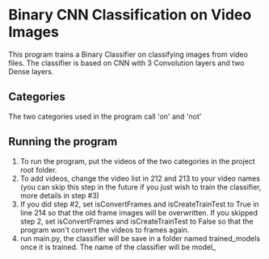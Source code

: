 # Binary CNN Classification on Video Images
This program trains a Binary Classifier on classifying images from video files.
The classifier is based on CNN with 3 Convolution layers and two Dense layers.

## Categories
The two categories used in the program call 'on' and 'not'

## Running the program
1. To run the program, put the videos of the two categories in the project root folder.
2. To add videos, change the video list in 212 and 213 to your video names (you can skip this step in the future if you just 
wish to train the classifier, more details in step #3)
3. If you did step #2, set isConvertFrames and isCreateTrainTest to True in line 214 so that the old frame images
will be overwritten. If you skipped step 2, set isConvertFrames and isCreateTrainTest to False so that 
the program won't convert the videos to frames again.
4. run main.py, the classifier will be save in a folder named trained_models once it is trained. The name of the classifier
will be model_<datetime>